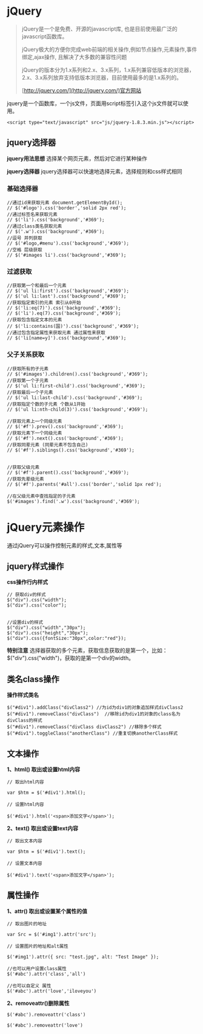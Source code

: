 # jQuery

> jQuery是一个是免费、开源的javascript库, 也是目前使用最广泛的javascript函数库。
>
> jQuery极大的方便你完成web前端的相关操作,例如节点操作,元素操作,事件绑定,ajax操作, 且解决了大多数的兼容性问题
>
> jQuery的版本分为1.x系列和2.x、3.x系列，1.x系列兼容低版本的浏览器，2.x、3.x系列放弃支持低版本浏览器，目前使用最多的是1.x系列的。
>
> [http://jquery.com/](http://jquery.com/)官方网站

jquery是一个函数库，一个js文件，页面用script标签引入这个js文件就可以使用。

```
<script type="text/javascript" src="js/jquery-1.8.3.min.js"></script>
```

## jquery选择器

**jquery用法思想**
选择某个网页元素，然后对它进行某种操作

**jquery选择器**
jquery选择器可以快速地选择元素，选择规则和css样式相同

### 基础选择器

```
//通过id来获取元素 document.getElementById();
// $('#logo').css('border','solid 2px red');
//通过标签名来获取元素
// $('li').css('background','#369');
//通过class类名获取元素
// $('.w').css('background','#369');
//逗号 并列获取
// $('#logo,#menu').css('background','#369');
//空格 层级获取
// $('#images li').css('background','#369');
```

### 过滤获取

```
//获取第一个和最后一个元素
// $('ul li:first').css('background','#369');
// $('ul li:last').css('background','#369');
//获取指定索引的元素 索引从0开始 
// $('li:eq(7)').css('background','#369');
// $('li').eq(7).css('background','#369');
//获取包含指定文本的元素
// $('li:contains(国)').css('background','#369');
//通过包含指定属性来获取元素 通过属性来获取
// $('li[name=y]').css('background','#369');
```

### 父子关系获取

```
//获取所有的子元素
// $('#images').children().css('background','#369');
//获取第一个子元素
// $('ul li:first-child').css('background','#369');
//获取最后一个子元素
// $('ul li:last-child').css('background','#369');
//获取指定个数的子元素 个数从1开始
// $('ul li:nth-child(3)').css('background','#369');

//获取元素上一个同级元素
// $('#f').prev().css('background','#369');
//获取元素下一个同级元素
// $('#f').next().css('background','#369');
//获取同辈元素 (同辈元素不包含自己)
// $('#f').siblings().css('background','#369');


//获取父级元素
// $('#f').parent().css('background','#369');
//获取先辈级元素
// $('#f').parents('#all').css('border','solid 1px red');

//在父级元素中查找指定的子元素
$('#images').find('.w').css('background','#369');
```

# jQuery元素操作

通过jQuery可以操作控制元素的样式,文本,属性等

## jquery样式操作

**css操作行内样式**

```
// 获取div的样式
$("div").css("width");
$("div").css("color");


//设置div的样式
$("div").css("width","30px");
$("div").css("height","30px");
$("div").css({fontSize:"30px",color:"red"});

```

**特别注意**
选择器获取的多个元素，获取信息获取的是第一个，比如：$("div").css("width")，获取的是第一个div的width。

## 类名class操作

**操作样式类名**

```
$("#div1").addClass("divClass2") //为id为div1的对象追加样式divClass2
$("#div1").removeClass("divClass")  //移除id为div1的对象的class名为divClass的样式
$("#div1").removeClass("divClass divClass2") //移除多个样式
$("#div1").toggleClass("anotherClass") //重复切换anotherClass样式

```

## 文本操作

**1、html() 取出或设置html内容**

```
// 取出html内容

var $htm = $('#div1').html();

// 设置html内容

$('#div1').html('<span>添加文字</span>');

```

**2、text() 取出或设置text内容**

```
// 取出文本内容

var $htm = $('#div1').text();

// 设置文本内容

$('#div1').text('<span>添加文字</span>');

```

## 属性操作

**1、attr() 取出或设置某个属性的值**

```
// 取出图片的地址

var Src = $('#img1').attr('src');

// 设置图片的地址和alt属性

$('#img1').attr({ src: "test.jpg", alt: "Test Image" });

//也可以用户设置class属性
$('#abc').attr('class','all')

//也可以自定义 属性
$('#abc').attr('love','iloveyou')

```

**2、removeattr()删除属性**

```
$('#abc').removeattr('class')

$('#abc').removeattr('love')
```